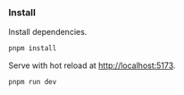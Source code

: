 ### Install

Install dependencies.

```bash
pnpm install
```

Serve with hot reload at <http://localhost:5173>.

```bash
pnpm run dev
```

<!--
### Lint

```bash
pnpm run lint
```

### Typecheck

```bash
pnpm run typecheck
```

### Build

```bash
pnpm run build
```

### Test

```bash
pnpm run test
```

View and interact with your tests via UI.

```bash
pnpm run test:ui
``` -->
